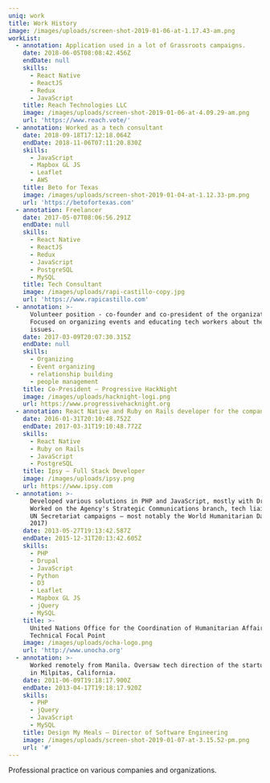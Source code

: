 ```yaml
---
uniq: work
title: Work History
image: /images/uploads/screen-shot-2019-01-06-at-1.17.43-am.png
workList:
  - annotation: Application used in a lot of Grassroots campaigns.
    date: 2018-06-05T08:08:42.456Z
    endDate: null
    skills:
      - React Native
      - ReactJS
      - Redux
      - JavaScript
    title: Reach Technologies LLC
    image: /images/uploads/screen-shot-2019-01-06-at-4.09.29-am.png
    url: 'https://www.reach.vote/'
  - annotation: Worked as a tech consultant
    date: 2018-09-18T17:12:18.064Z
    endDate: 2018-11-06T07:11:20.830Z
    skills:
      - JavaScript
      - Mapbox GL JS
      - Leaflet
      - AWS
    title: Beto for Texas
    image: /images/uploads/screen-shot-2019-01-04-at-1.12.33-pm.png
    url: 'https://betofortexas.com'
  - annotation: Freelancer
    date: 2017-05-07T08:06:56.291Z
    endDate: null
    skills:
      - React Native
      - ReactJS
      - Redux
      - JavaScript
      - PostgreSQL
      - MySQL
    title: Tech Consultant
    image: /images/uploads/rapi-castillo-copy.jpg
    url: 'https://www.rapicastillo.com'
  - annotation: >-
      Volunteer position - co-founder and co-president of the organization.
      Focused on organizing events and educating tech workers about the current
      issues.
    date: 2017-03-09T20:07:30.315Z
    endDate: null
    skills:
      - Organizing
      - Event organizing
      - relationship building
      - people management
    title: Co-President — Progressive HackNight
    image: /images/uploads/hacknight-logi.png
    url: https://www.progressivehacknight.org
  - annotation: React Native and Ruby on Rails developer for the company’s Shopper App
    date: 2016-01-31T20:10:48.752Z
    endDate: 2017-03-31T19:10:48.772Z
    skills:
      - React Native
      - Ruby on Rails
      - JavaScript
      - PostgreSQL
    title: Ipsy — Full Stack Developer
    image: /images/uploads/ipsy.png
    url: https://www.ipsy.com
  - annotation: >-
      Developed various solutions in PHP and JavaScript, mostly with Drupal 6/7.
      Worked on the Agency's Strategic Communications branch, tech liaison for
      UN Secretariat campaigns — most notably the World Humanitarian Day (2016,
      2017)
    date: 2013-05-27T19:13:42.587Z
    endDate: 2015-12-31T20:13:42.605Z
    skills:
      - PHP
      - Drupal
      - JavaScript
      - Python
      - D3
      - Leaflet
      - Mapbox GL JS
      - jQuery
      - MySQL
    title: >-
      United Nations Office for the Coordination of Humanitarian Affairs —
      Technical Focal Point
    image: /images/uploads/ocha-logo.png
    url: 'http://www.unocha.org'
  - annotation: >-
      Worked remotely from Manila. Oversaw tech direction of the startup based
      in Milpitas, California.
    date: 2011-06-09T19:18:17.900Z
    endDate: 2013-04-17T19:18:17.920Z
    skills:
      - PHP
      - jQuery
      - JavaScript
      - MySQL
    title: Design My Meals — Director of Software Engineering
    image: /images/uploads/screen-shot-2019-01-07-at-3.15.52-pm.png
    url: '#'
---
```

Professional practice on various companies and organizations.